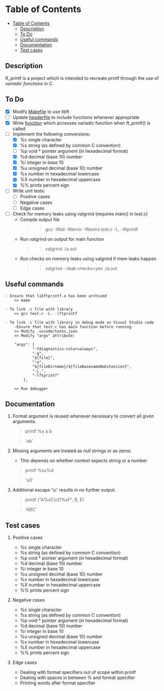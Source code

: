 # Table of Contents

- [Table of Contents](#table-of-contents)
	- [Description](#description)
	- [To Do](#to-do)
	- [Useful commands](#useful-commands)
	- [Documentation](#documentation)
	- [Test cases](#test-cases)

## Description
ft_printf is a project which is intended to recreate printf through the use of *variadic functions* in C.

## To Do
- [x] Modify [Makefile](Makefile) to use libft
- [ ] Update [headerfile](ft_printf.h) to include functions whenever appropriate
- [x] Write [function](ft_printf.c) which accesses variadic function when ft_printf() is called
- [ ] Implement the following conversions:
   - [x] %c single character
   - [x] %s string (as defined by common C convention)
   - [ ] %p void * pointer argument (in hexadecimal format)
   - [x] %d decimal (base 10) number
   - [x] %i integer in base 10
   - [x] %u unsigned decimal (base 10) number
   - [x] %x number in hexadecimal lowercase
   - [x] %X number in hexadecimal uppercase
   - [x] %% prints percent sign
 - [ ] Write unit tests:
   - [ ] Positive cases
   - [ ] Negative cases
   - [ ] Edge cases
 - [ ] Check for memory leaks using valgrind (requires main() in test.c)
	- Compile output file
		>> gcc -Wall -Werror -Wextra test.c -L. -lftprintf
	- Run valgrind on output for main function
		>> valgrind ./a.out
	- Run checks on memory leaks using valgrind if mem leaks happen
		>> valgrind --leak-checks=yes ./a.out

## Useful commands
	- Ensure that libftprintf.a has been archived
		>> make

	- To link .c file with library
		>> gcc test.c -L. -lftprintf

	- To link .c file with library in debug mode on Visual Studio code
    	-Ensure that test.c has main function before running
		>> Modify .vscode/tasks.json
		>> Modify "args" attribute:

		"args": [
                "-fdiagnostics-color=always",
                "-g",
                "${file}",
                "-o",
                "${fileDirname}/${fileBasenameNoExtension}",
				"-L.",
				"-lftprintf"
            ],

		>> Run debugger

## Documentation

1. Format argument is reused whenever necessary to convert all given arguments.
   > printf %s a b

   > 'ab'

2. Missing arguments are treated as null strings or as zeros.
   - This depends on whether context expects string or a number
	> printf %sx%d

	> 'x0'

3. Additional escape '\c' results in no further output.
	> printf ("A%sC\cD%sF", B, E)

	> 'ABC'


## Test cases

1. Positive cases
   - %c single character
   - %s string (as defined by common C convention)
   - %p void * pointer argument (in hexadecimal format)
   - %d decimal (base 10) number
   - %i integer in base 10
   - %u unsigned decimal (base 10) number
   - %x number in hexadecimal lowercase
   - %X number in hexadecimal uppercase
   - %% prints percent sign

2. Negative cases
   - %c single character
   - %s string (as defined by common C convention)
   - %p void * pointer argument (in hexadecimal format)
   - %d decimal (base 10) number
   - %i integer in base 10
   - %u unsigned decimal (base 10) number
   - %x number in hexadecimal lowercase
   - %X number in hexadecimal uppercase
   - %% prints percent sign

3. Edge cases
   - Dealing with format specifiers out of scope within printf
   - Dealing with spaces in between % and format specifier
   - Printing words after format specifier
